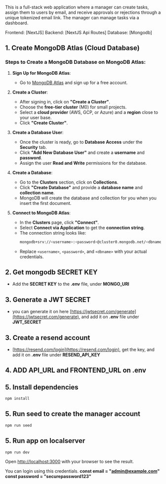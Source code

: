 This is a full-stack web application where a manager can create tasks, assign them to users by email, and receive approvals or rejections through a unique tokenized email link. The manager can manage tasks via a dashboard.

Frontend: [NextJS]
Backend: [NextJS Api Routes]
Database: [Mongodb]

## 1. Create MongoDB Atlas (Cloud Database)

### Steps to Create a MongoDB Database on MongoDB Atlas:

1. **Sign Up for MongoDB Atlas**:

   - Go to [MongoDB Atlas](https://www.mongodb.com/cloud/atlas) and sign up for a free account.

2. **Create a Cluster**:

   - After signing in, click on **"Create a Cluster"**.
   - Choose the **free-tier cluster** (M0) for small projects.
   - Select a **cloud provider** (AWS, GCP, or Azure) and a **region** close to your user base.
   - Click **"Create Cluster"**.

3. **Create a Database User**:

   - Once the cluster is ready, go to **Database Access** under the **Security** tab.
   - Click **"Add New Database User"** and create a **username** and **password**.
   - Assign the user **Read and Write** permissions for the database.

4. **Create a Database**:

   - Go to the **Clusters** section, click on **Collections**.
   - Click **"Create Database"** and provide a **database name** and **collection name**.
   - MongoDB will create the database and collection for you when you insert the first document.

5. **Connect to MongoDB Atlas**:
   - In the **Clusters** page, click **"Connect"**.
   - Select **Connect via Application** to get the **connection string**.
   - The connection string looks like:
     ```bash
     mongodb+srv://<username>:<password>@cluster0.mongodb.net/<dbname>?retryWrites=true&w=majority
     ```
   - Replace `<username>`, `<password>`, and `<dbname>` with your actual credentials.

## 2. Get mongodb SECRET KEY

- Add the **SECRET KEY** to the **.env** file, under **MONGO_URI**

## 3. Generate a JWT SECRET

- you can generate it on here [https://jwtsecret.com/generate](https://jwtsecret.com/generate), and add it on **.env** file under **JWT_SECRET**

## 3. Create a resend account

- [https://resend.com/login](https://resend.com/login), get the key, and add it on **.env** file under **RESEND_API_KEY**

## 4. ADD API_URL and FRONTEND_URL on .env

## 5. Install dependencies

```bash
npm install
```

## 5. Run seed to create the manager account

```bash
npm run seed
```

## 5. Run app on localserver

```bash
npm run dev
```

Open [http://localhost:3000](http://localhost:3000) with your browser to see the result.

You can login using this credentials.
**const email = "admin@example.com"**
**const password = "securepassword123"**
